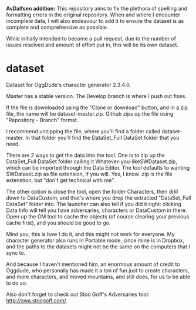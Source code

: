 **AvDalfsen addition:**
This repository aims to fix the plethora of spelling and formatting errors in the original repository.
When and where I encounter incomplete data, I will also endeavour to add it to ensure the dataset is as complete and comprehensive as possible.

While initially intended to become a pull request, due to the number of issues resolved and amount of effort put in, this will be its own dataset.

# dataset
Dataset for OggDude's character generator 2.3.4.0.

Master has a stable version. The Develop branch is where I push out fixes.

If the file is downloaded using the "Clone or download" button, and in a zip file, the name will be dataset-master.zip. Github zips up the file using "Repository - Branch" format. 

I recommend unzipping the file, where you'll find a folder called dataset-master. In that folder you'll find the DataSet_Full DataSet folder that you need.

There are 2 ways to get the data into the tool. One is to zip up the DataSet_Full DataSet folder calling it Whatever-you-likeSWDataset.zip, which can be imported through the Data Editor. The tool defaults to wanting SWDataset.zip as file extension, if you will. Yes, I know .zip is the file extenstion, but "don't get technical with me".

The other option is close the tool, open the folder Characters, then drill down to DataCustom, and that's where you drop the extracted "DataSet_Full DataSet" folder into. The launcher can also tell if you did it right: clicking Data Info will tell you have adversaries, characters or DataCustom in there. Open up the GM tool to cache the objects (of course clearing your previous cache first), and you should be good to go.

Mind you, this is how I do it, and this might not work for everyone. My character generator also runs in Portable mode, since mine is in Dropbox, and the paths to the datasets might not be the same on the computers that I sync to.

And because I haven't mentioned him, an enormous amount of credit to Oggdude, who personally has made it a ton of fun just to create characters, and more characters, and moved mountains, and still does, for us to be able to do so.

Also don't forget to check out Stoo Goff's Adversaries tool: http://swa.stoogoff.com/.
